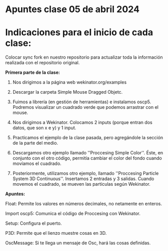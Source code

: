 # **Apuntes clase 05 de abril 2024**

# **Indicaciones para el inicio de cada clase:**

Colocar sync fork en nuestro repositorio para actualizar toda la información realizada con el repositorio original. 

**Primera parte de la clase:**
1. Nos dirigimos a la página web wekinator.org/examples

2. Descargar la carpeta Simple Mouse Dragged Objetc.
   
3. Fuimos a librería (en gestión de herramientas) e instalamos oscp5. Podremos visualizar un cuadrado verde que podemos arrastrar con el mouse.

4. Nos dirigimos a Wekinator. Colocamos 2 inputs (porque entran dos datos, que son x e y) y 1 input.

5. Practicamos el ejemplo de la clase pasada, pero agregándole la sección de la parte del medio.
   
7. Descargamos otro ejemplo llamado ''Proccesing Simple Color''. Éste, en conjunto con el otro código, permitía cambiar el color del fondo cuando movíamos el cuadrado.

8. Posteriormente, utilizamos otro ejemplo, llamado ''Proccesing Particle System 3D Continuous''. Insertamos 2 entradas y 3 salidas. Cuando movemos el cuadrado, se mueven las partículas según Wekinator. 

**Apuntes:**

Float: Permite los valores en números decimales, no netamente en enteros.

Import oscp5: Comunica el código de Proccesing con Wekinator. 

Setup: Configura el puerto. 

P3D: Permite que el lienzo muestre cosas en 3D. 

OscMessage: Si te llega un mensaje de Osc, hará las cosas definidas. 



